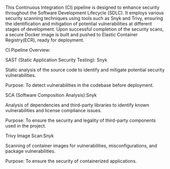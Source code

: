 This Continuous Integration (CI) pipeline is designed to enhance security throughout the Software Development Lifecycle (SDLC). It employs various security scanning techniques using tools such as Snyk and Trivy, ensuring the identification and mitigation of potential vulnerabilities at different stages of development. Upon successful completion of the security scans, a secure Docker image is built and pushed to Elastic Container Registry(ECR), ready for deployment.

CI Pipeline Overview:


SAST (Static Application Security Testing): Snyk

Static analysis of the source code to identify and mitigate potential security vulnerabilities.

Purpose: To detect vulnerabilities in the codebase before deployment.




SCA (Software Composition Analysis):Snyk

Analysis of dependencies and third-party libraries to identify known vulnerabilities and license compliance issues.

Purpose: To ensure the security and legality of third-party components used in the project.




Trivy Image Scan:Snyk

Scanning of container images for vulnerabilities, misconfigurations, and package vulnerabilities.

Purpose: To ensure the security of containerized applications.

